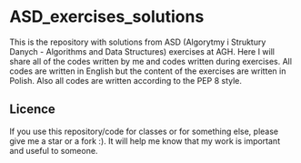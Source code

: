 # ASD_exercises_solutions
This is the repository with solutions from ASD (Algorytmy i Struktury Danych - Algorithms and Data Structures) exercises at AGH. Here I will share all of the codes written by me and codes written during exercises. All codes are written in English but the content of the exercises are written in Polish. Also all codes are written according to the PEP 8 style.

## Licence
If you use this repository/code for classes or for something else, please give me a star or a fork :). It will help me know that my work is important and useful to someone.
